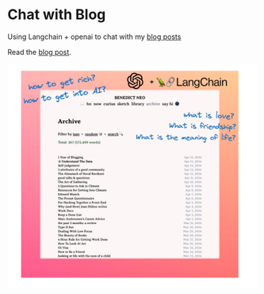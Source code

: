 # Chat with Blog

Using Langchain + openai to chat with my [blog posts](https://bneo.xyz/posts)

Read the [blog post](https://medium.com/bitgrit-data-science-publication/chat-with-a-website-999d5cdf132d).

![image](image.png)
